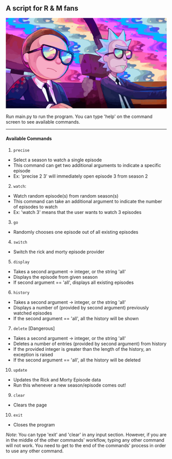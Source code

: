 <h2> A script for R & M fans </h2>

![](r_m_2.png)


Run main.py to run the program. You can type 'help' on the command screen to see available commands.

---

<h4> Available Commands </h4>

1. `precise`

- Select a season to watch a single episode
- This command can get two additional arguments to indicate a specific episode
- Ex: 'precise 2 3' will immediately open episode 3 from season 2

2. `watch`:
 
- Watch random episode(s) from random season(s)
- This command can take an additional argument to indicate the number of episodes to watch
- Ex: 'watch 3' means that the user wants to watch 3 episodes

3. `go`

- Randomly chooses one episode out of all existing episodes

4. `switch`

- Switch the rick and morty episode provider

5. `display`

- Takes a second argument -> integer, or the string 'all'
- Displays the episode from given season
- If second argument == 'all', displays all existing episodes

6. `history`

- Takes a second argument -> integer, or the string 'all'
- Displays a number of (provided by second argument) previously watched episodes
- If the second argument == 'all', all the history will be shown

7. `delete` [Dangerous]

- Takes a second argument -> integer, or the string 'all'
- Deletes a number of entries (provided by second argument) from history
- If the provided integer is greater than the length of the history, an exception is raised
- If the second argument == 'all', all the history will be deleted

10. `update`
- Updates the Rick and Morty Episode data
- Run this whenever a new season/episode comes out!

9. `clear`

- Clears the page

10. `exit`

- Closes the program


*Note*:
You can type 'exit' and 'clear' in any input section.
However, if you are in the middle of the other commands' workflow, typing
any other command will not work. You need to get to the end of the commands' process
in order to use any other command.






















